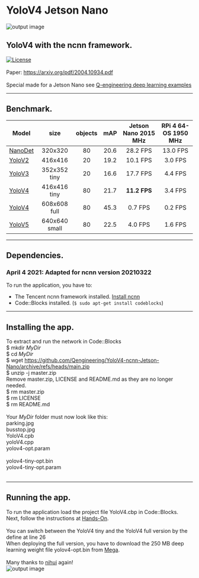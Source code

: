 # YoloV4 Jetson Nano
![output image]( https://qengineering.eu/images/test_parkV4.jpg )
## YoloV4 with the ncnn framework. <br/>
[![License](https://img.shields.io/badge/License-BSD%203--Clause-blue.svg)](https://opensource.org/licenses/BSD-3-Clause)<br/><br/>
Paper: https://arxiv.org/pdf/2004.10934.pdf<br/><br/>
Special made for a Jetson Nano see [Q-engineering deep learning examples](https://qengineering.eu/deep-learning-examples-on-raspberry-32-64-os.html)

------------

## Benchmark.
| Model  | size | objects | mAP | Jetson Nano 2015 MHz | RPi 4 64-OS 1950 MHz |
| ------------- | :-----:  | :-----:  | :-----:  | :-------------:  | :-------------: |
| [NanoDet](https://github.com/Qengineering/NanoDet-ncnn-Jetson-Nano) | 320x320 | 80 | 20.6  |  28.2 FPS | 13.0 FPS |
| [YoloV2](https://github.com/Qengineering/YoloV2-ncnn-Jetson-Nano) | 416x416  | 20 | 19.2 |  10.1 FPS | 3.0 FPS |
| [YoloV3](https://github.com/Qengineering/YoloV3-ncnn-Jetson-Nano) | 352x352 tiny | 20 | 16.6 | 17.7 FPS | 4.4 FPS |
| [YoloV4](https://github.com/Qengineering/YoloV4-ncnn-Jetson-Nano) | 416x416 tiny | 80 | 21.7 | **11.2 FPS** | 3.4 FPS |
| [YoloV4](https://github.com/Qengineering/YoloV4-ncnn-Jetson-Nano) | 608x608 full | 80 | 45.3 | 0.7 FPS | 0.2 FPS |
| [YoloV5](https://github.com/Qengineering/YoloV5-ncnn-Jetson-Nano) | 640x640 small| 80 | 22.5 | 4.0 FPS | 1.6 FPS |

------------

## Dependencies.
### April 4 2021: Adapted for ncnn version 20210322
To run the application, you have to:
- The Tencent ncnn framework installed. [Install ncnn](https://qengineering.eu/install-ncnn-on-jetson-nano.html) <br/>
- Code::Blocks installed. (`$ sudo apt-get install codeblocks`)

------------

## Installing the app.
To extract and run the network in Code::Blocks <br/>
$ mkdir *MyDir* <br/>
$ cd *MyDir* <br/>
$ wget https://github.com/Qengineering/YoloV4-ncnn-Jetson-Nano/archive/refs/heads/main.zip <br/>
$ unzip -j master.zip <br/>
Remove master.zip, LICENSE and README.md as they are no longer needed. <br/> 
$ rm master.zip <br/>
$ rm LICENSE <br/>
$ rm README.md <br/> <br/>
Your *MyDir* folder must now look like this: <br/> 
parking.jpg <br/>
busstop.jpg <br/>
YoloV4.cpb <br/>
yoloV4.cpp <br/>
yolov4-opt.param <br/><br/>
yolov4-tiny-opt.bin <br/>
yolov4-tiny-opt.param <br/><br/>

------------

## Running the app.
To run the application load the project file YoloV4.cbp in Code::Blocks.<br/> 
Next, follow the instructions at [Hands-On](https://qengineering.eu/deep-learning-examples-on-raspberry-32-64-os.html#HandsOn).<br/><br/>
You can switch between the YoloV4 tiny and the YoloV4 full version by the define at line 26<br/>
When deploying the full version, you have to download the 250 MB deep learning weight file yolov4-opt.bin from [Mega](https://mega.nz/file/Vsg02bJK#2h0QAd8ZUEykb6hi-yOcIAZKXnCBY0mevz8xkHYCmMM).<br/><br/>
Many thanks to [nihui](https://github.com/nihui/) again!<br/>
![output image]( https://qengineering.eu/images/test_busV4.jpg )
